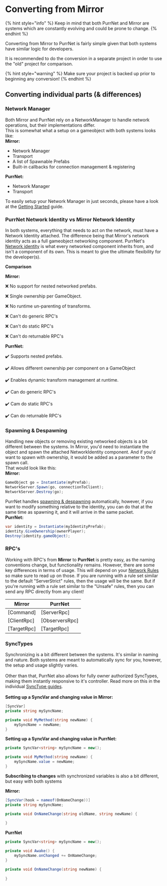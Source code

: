 # Converting from Mirror

{% hint style="info" %}
Keep in mind that both PurrNet and Mirror are systems which are constantly evolving and could be prone to change.
{% endhint %}

Converting from Mirror to PurrNet is fairly simple given that both systems have similar logic for developers.

It is recommended to do the conversion in a separate project in order to use the "old" project for comparison.

{% hint style="warning" %}
Make sure your project is backed up prior to beginning any conversion!
{% endhint %}

## Converting individual parts (& differences)

### Network Manager

Both Mirror and PurrNet rely on a NetworkManager to handle network operations, but their implementations differ. \
This is somewhat what a setup on a gameobject with both systems looks like:\
**Mirror:**

* Network Manager
* Transport
* A list of Spawnable Prefabs
* Built-in callbacks for connection management & registering

**PurrNet:**

* Network Manager
* Transport

To easily setup your Network Manager in just seconds, please have a look at the [Getting Started](../getting-started.md) guide.

### PurrNet Network Identity vs Mirror Network Identity

In both systems, everything that needs to act on the network, must have a Network Identity attached. The difference being that Mirror's network identity acts as a full gameobject networking component. PurrNet's [Network identity](../../systems-and-modules/network-identity/) is what every networked component inherits from, and isn't a component of its own. This is meant to give the ultimate flexibility for the developer(s).

**Comparison**

**Mirror:**

❌ No support for nested networked prefabs.

❌ Single ownership per GameObject.

❌ No runtime un-parenting of transforms.

❌ Can't do generic RPC's

❌ Can't do static RPC's

❌ Can't do returnable RPC's

**PurrNet:**

✔️ Supports nested prefabs.

✔️ Allows different ownership per component on a GameObject

✔️ Enables dynamic transform management at runtime.

✔️ Can do generic RPC's

✔️ Cam do static RPC's

✔️ Can do returnable RPC's

### Spawning & Despawning

Handling new objects or removing existing networked objects is a bit different between the systems. In Mirror, you'd need to instantiate the object and spawn the attached NetworkIdentity component. And if you'd want to spawn with ownership, it would be added as a parameter to the spawn call. \
That would look like this:\
**Mirror:**

```csharp
GameObject go = Instantiate(myPrefab);
NetworkServer.Spawn(go, connectionToClient);
NetworkServer.Destroy(go);
```

PurrNet handles [spawning & despawning](../../systems-and-modules/network-identity/spawning-and-despawning.md) automatically, however, if you want to modify something relative to the identity, you can do that at the same time as spawning it, and it will arrive in the same packet.\
**PurrNet:**

```csharp
var identity = Instantiate(myIdentityPrefab);
identity.GiveOwnership(ownerPlayer);
Destroy(identity.gameObject);
```

### RPC's

Working with RPC's from **Mirror** to **PurrNet** is pretty easy, as the naming conventions change, but functionality remains. However, there are some key differences in terms of usage. This will depend on your [Network Rules](../../systems-and-modules/network-manager/network-rules.md) so make sure to read up on those. If you are running with a rule set similar to the default "ServerStrict" rules, then the usage will be the same. But if you're running with a rule set similar to the "Unsafe" rules, then you can send any RPC directly from any client!

| Mirror       | PurrNet         |
| ------------ | --------------- |
| \[Command]   | \[ServerRpc]    |
| \[ClientRpc] | \[ObserversRpc] |
| \[TargetRpc] | \[TargetRpc]    |

### SyncTypes

Synchronizing is a bit different between the systems. It's similar in naming and nature. Both systems are meant to automatically sync for you, however, the setup and usage slightly varies.\
\
Other than that, PurrNet also allows for fully owner authorized SyncTypes, making them instantly responsive to it's controller. Read more on this in the individual [SyncType guides](../../systems-and-modules/network-modules/sync-types/).\
\
**Setting up a SyncVar and changing value in Mirror:**

```csharp
[SyncVar]
private string mySyncName;

private void MyMethod(string newName) {
    mySyncName = newName;
}
```

**Setting up a SyncVar and changing value in PurrNet:**

```csharp
private SyncVar<string> mySyncName = new();

private void MyMethod(string newName) {
    mySyncName.value = newName;
}
```

**Subscribing to changes** with synchronized variables is also a bit different, but easy with both systems

**Mirror:**

```csharp
[SyncVar(hook = nameof(OnNameChange))]
private string mySyncName;

private void OnNameChange(string oldName, string newName) {
    
}
```

**PurrNet**

```csharp
private SyncVar<string> mySyncName = new();

private void Awake() {
    mySyncName.onChanged += OnNameChange;
}

private void OnNameChange(string newName) {
    
}
```
